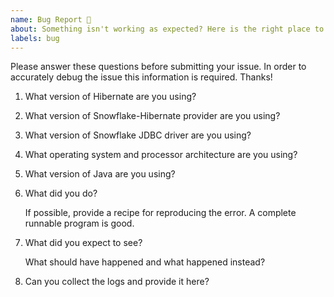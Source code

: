 ```yaml
---
name: Bug Report 🐞
about: Something isn't working as expected? Here is the right place to report.
labels: bug
---
```



<!--
If you need urgent assistance then file the issue using the support process: 
https://community.snowflake.com/s/article/How-To-Submit-a-Support-Case-in-Snowflake-Lodge 
otherwise continue here. 
-->


Please answer these questions before submitting your issue. 
In order to accurately debug the issue this information is required. Thanks!

1. What version of Hibernate are you using?

2. What version of Snowflake-Hibernate provider are you using?

3. What version of Snowflake JDBC driver are you using?
   
4. What operating system and processor architecture are you using?

5. What version of Java are you using?

6. What did you do?

   If possible, provide a recipe for reproducing the error.
   A complete runnable program is good.

7. What did you expect to see?

   What should have happened and what happened instead?

8. Can you collect the logs and provide it here?

